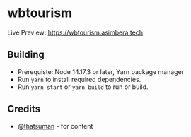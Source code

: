 # wbtourism

Live Preview: <https://wbtourism.asimbera.tech>

## Building

- Prerequiste: Node 14.17.3 or later, Yarn package manager
- Run `yarn` to install required dependencies.
- Run `yarn start` or `yarn build` to run or build.

## Credits

- [@thatsuman](https://github.com/thatsuman) - for content
